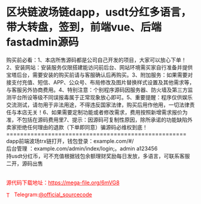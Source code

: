 # 区块链波场链dapp，usdt分红多语言，带大转盘，签到，前端vue、后端fastadmin源码

购买前必看：1、本店所售源码都是公司自己开发的项目，大家可以放心下单！2、安装网站：安装服务仅限搭建能访问前后台、网站环境需买家自行准备并提供宝塔后台，需要安装的购买前请与客服确认后再购买。3、附加服务：如果需要对接支付充值、短信、APP、公众号、布局修改及图片替换样式设置及其他需求等，与客服另外协商费用。4、特别注意：个别程序源码因服务器、防火墙及第三方监测平台所设等级不同误报毒属于正常现象放心即可。5、重要提醒：程序仅供娱乐交流测试，请勿用于非法用途，不得违反国家法律，购买后用作他用，一切法律责任与本店无关！6、如果需要定制功能或者修改需求，费用按照新增需求报价为准，不包括在源码费用里7、提示：因源码可复制性原因，除所承诺的功能缺陷外卖家拒绝任何理由的退款（下单即同意）骗源码必维权到底！<br>====================================================<br>dapp前端波场trx链打开，钱包登录：example.com/#/<br>后台管理 ：example.com/admin/index/login;。admin a123456<br>持usdt分红币，可不充值根据钱包余额理财奖励每日发放，多语言，可联系客服二开，源码出售<br><br>


<p style="color: red;">源代码下载地址：<a href="https://mega-file.org/6mVG8" style="color: red;">https://mega-file.org/6mVG8</a></p><p style="color: red;"><img src="https://cdn-icons-png.flaticon.com/512/2111/2111646.png" alt="Telegram Icon" style="width: 16px; vertical-align: middle; margin-right: 5px;">Telegram:<a href="https://t.me/official_sourcecode" style="color: red;">@official_sourcecode</a></p>